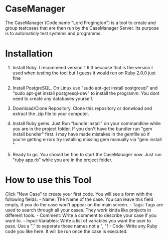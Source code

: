 CaseManager
=======

The CaseManager (Code name "Lord Frogington") is a tool to create and group testcases that are then run by the CaseManager Server.
Its purpose is to automaticly test systems and programms.

Installation
=======
1) Install Ruby. 
I recommend version 1.9.3 because that is the version I used when testing the tool but I guess it would run on Ruby 2.0.0 just fine

2) Install PostgreSQL. 
On Linux use "sudo apt-get install postgresql" and "sudo apt-get install postgresql-dev" to install the programm. You dont need to create any databases yourself.

3) Download/Clone Repository. 
Clone this repository or donwload and extract the .zip file to your computer.

4) Install Ruby gems. 
Just Run "bundle install" on your commandline while you are in the project folder. If you don't have the bundler run "gem install bundler" first. I may have made mistakes in the gemfile so if you're getting errors try installing missing gem manually via "gem install <gemname>"

5) Ready to go.
You should be fine to start the CaseManager now. Just run "ruby app.rb" while you are in the project folder.

How to use this Tool
=======
Click "New Case" to create your first code. You will see a form with the following fields:
	- Name: The Name of the case. You can leave this field empty, if you do the case won't appear on the main screen.
	- Tags: Tags are used to search through all your cases. They work kinda like projects in different tools.
	- Comment: Write a comment to describe your case if you want to.
	- Input-Variables: Write a list of variables you want the user to pass. Use a "," to seperate these names not a ", "!
	- Code: Write any Ruby code you like here. It will be run once the case is executed.
